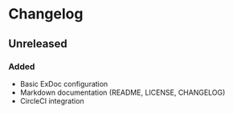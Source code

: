 # Changelog

## Unreleased

### Added

- Basic ExDoc configuration
- Markdown documentation (README, LICENSE, CHANGELOG)
- CircleCI integration